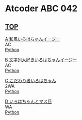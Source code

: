 # Atcoder ABC 042

## [TOP](https://atcoder.jp/contests/abc042)  

[A 和風いろはちゃんイージー](https://atcoder.jp/contests/abc042/tasks/abc042_a)  
AC  
[Python](https://atcoder.jp/contests/abc042/submissions/15391124)  

[B 文字列大好きいろはちゃんイージー](https://atcoder.jp/contests/abc042/tasks/abc042_b)  
AC  
[Python](https://atcoder.jp/contests/abc042/submissions/15391147)  
  
[C こだわり者いろはちゃん](https://atcoder.jp/contests/abc042/tasks/arc058_a)  
2WA  
[Python](https://atcoder.jp/contests/abc042/submissions/15391531)  
  
[D いろはちゃんとマス目](https://atcoder.jp/contests/abc042/tasks/arc058_b)  
WA  
[Python](https://atcoder.jp/contests/abc042/submissions/15399549)  